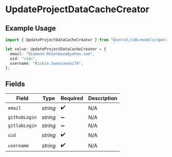 # UpdateProjectDataCacheCreator

## Example Usage

```typescript
import { UpdateProjectDataCacheCreator } from "@vercel/sdk/models/operations/updateprojectdatacache.js";

let value: UpdateProjectDataCacheCreator = {
  email: "Diamond.Rosenbaum@yahoo.com",
  uid: "<id>",
  username: "Rickie.Swaniawski79",
};
```

## Fields

| Field              | Type               | Required           | Description        |
| ------------------ | ------------------ | ------------------ | ------------------ |
| `email`            | *string*           | :heavy_check_mark: | N/A                |
| `githubLogin`      | *string*           | :heavy_minus_sign: | N/A                |
| `gitlabLogin`      | *string*           | :heavy_minus_sign: | N/A                |
| `uid`              | *string*           | :heavy_check_mark: | N/A                |
| `username`         | *string*           | :heavy_check_mark: | N/A                |